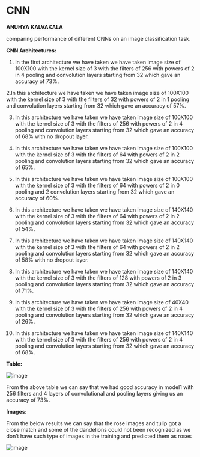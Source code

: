 # CNN

**ANUHYA KALVAKALA**

comparing performance of different CNNs on an image classification task.


**CNN Architectures:**

1.	In the first architecture we have taken we have taken image size of 100X100 with the kernel size of 3 with the filters of 256 with powers of 2 in 4 pooling and convolution layers starting from 32 which gave an accuracy of 73%.
	
2.In this architecture we have taken we have taken image size of 100X100 with the kernel size of 3 with the filters of 32 with powers of 2 in 1 pooling and convolution layers starting from 32 which gave an accuracy of 57%.
	
3.	In this architecture we have taken we have taken image size of 100X100 with the kernel size of 3 with the filters of 256 with powers of 2 in 4 pooling and convolution layers starting from 32 which gave an accuracy of 68% with no dropout layer.
	
4.	In this architecture we have taken we have taken image size of 100X100 with the kernel size of 3 with the filters of 64 with powers of 2 in 2 pooling and convolution layers starting from 32 which gave an accuracy of 65%.
	
5.	In this architecture we have taken we have taken image size of 100X100 with the kernel size of 3 with the filters of 64 with powers of 2 in 0 pooling and 2 convolution layers starting from 32 which gave an accuracy of 60%.
	
6.	In this architecture we have taken we have taken image size of 140X140 with the kernel size of 3 with the filters of 64 with powers of 2 in 2 pooling and convolution layers starting from 32 which gave an accuracy of 54%.
	
7.	In this architecture we have taken we have taken image size of 140X140 with the kernel size of 3 with the filters of 64 with powers of 2 in 2 pooling and convolution layers starting from 32 which gave an accuracy of 58% with no dropout layer.
	
8.	In this architecture we have taken we have taken image size of 140X140 with the kernel size of 3 with the filters of 128 with powers of 2 in 3 pooling and convolution layers starting from 32 which gave an accuracy of 71%.
	
9.	In this architecture we have taken we have taken image size of 40X40 with the kernel size of 3 with the filters of 256 with powers of 2 in 4 pooling and convolution layers starting from 32 which gave an accuracy of 26%.

10.	In this architecture we have taken we have taken image size of 140X140 with the kernel size of 3 with the filters of 256 with powers of 2 in 4 pooling and convolution layers starting from 32 which gave an accuracy of 68%.


**Table:**
		

![image](https://user-images.githubusercontent.com/96926526/170380048-e1cd0619-26a5-4c5c-b51e-b3149d6a531e.png)


From the above table we can say that we had good accuracy  in model1 with 256 filters and 4 layers of convolutional and pooling layers giving us an accuracy of 73%.

**Images:**

From the below results we can say that the rose images and tulip got a close match and some of the dandelions could not been recognized as we don’t have such type of images in the training and predicted them as roses
 
![image](https://user-images.githubusercontent.com/96926526/170379978-868c480a-c710-4275-bee6-12b7506a82f0.png)

